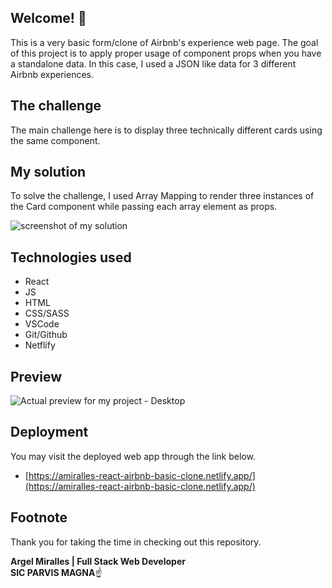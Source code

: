 ## Welcome! 👋

This is a very basic form/clone of Airbnb's experience web page. The goal of this project is to apply proper usage of component props when you have a standalone data. In this case, I used a JSON like data for 3 different Airbnb experiences.

## The challenge

The main challenge here is to display three technically different cards using the same component.

## My solution

To solve the challenge, I used Array Mapping to render three instances of the Card component while passing each array element as props.

![screenshot of my solution](https://i.ibb.co/jT7JTMP/mapreact.png)

## Technologies used

- React
- JS
- HTML
- CSS/SASS
- VSCode
- Git/Github
- Netflify

## Preview

![Actual preview for my project - Desktop](https://i.ibb.co/6DzHJkN/airbnb-clone-preview.png)

## Deployment

You may visit the deployed web app through the link below.

- [https://amiralles-react-airbnb-basic-clone.netlify.app/](https://amiralles-react-airbnb-basic-clone.netlify.app/)

## Footnote

Thank you for taking the time in checking out this repository.

**Argel Miralles | Full Stack Web Developer**<br>
**SIC PARVIS MAGNA**☝
